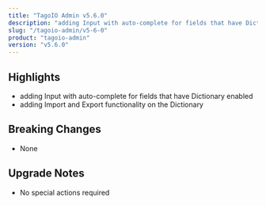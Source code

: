 ```yaml
---
title: "TagoIO Admin v5.6.0"
description: "adding Input with auto-complete for fields that have Dictionary enabled"
slug: "/tagoio-admin/v5-6-0"
product: "tagoio-admin"
version: "v5.6.0"
---
```


## Highlights

- adding Input with auto-complete for fields that have Dictionary enabled
- adding Import and Export functionality on the Dictionary

## Breaking Changes

- None

## Upgrade Notes

- No special actions required
